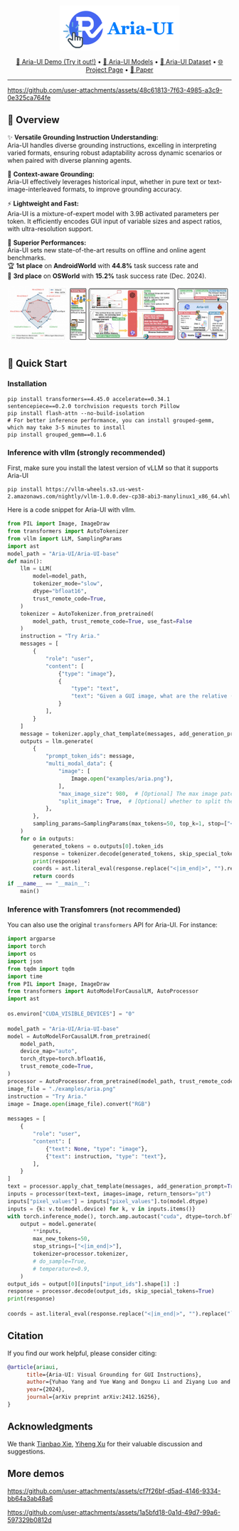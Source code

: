<div align="center">
  <img src="assets/logo_long.png" alt="Project Logo" height="100px"/>
</div>

<div align="center">

[🤗 Aria-UI Demo (Try it out!)](https://huggingface.co/spaces/Aria-UI/Aria-UI) •
[🤗 Aria-UI Models](https://huggingface.co/Aria-UI/Aria-UI-base) •
[🤗 Aria-UI Dataset](https://huggingface.co/datasets/Aria-UI/Aria-UI_Data) •
[🌐 Project Page](https://ariaui.github.io) •
[📝 Paper](https://arxiv.org/abs/2412.16256)
</div>

---

https://github.com/user-attachments/assets/48c61813-7f63-4985-a3c9-0e325ca764fe

## 🌇 Overview

✨ **Versatile Grounding Instruction Understanding:**  
Aria-UI handles diverse grounding instructions, excelling in interpreting varied formats, ensuring robust adaptability across dynamic scenarios or when paired with diverse planning agents.

📝 **Context-aware Grounding:**  
Aria-UI effectively leverages historical input, whether in pure text or text-image-interleaved formats, to improve grounding accuracy.

⚡ **Lightweight and Fast:**  
Aria-UI is a mixture-of-expert model with 3.9B activated parameters per token. It efficiently encodes GUI input of variable sizes and aspect ratios, with ultra-resolution support.

🎉 **Superior Performances:**  
Aria-UI sets new state-of-the-art results on offline and online agent benchmarks.  
🏆 **1st place** on **AndroidWorld** with **44.8%** task success rate and  
🥉 **3rd place** on **OSWorld** with **15.2%** task success rate (Dec. 2024).

<div align="center">
    <img src="assets/overall.png" alt="Aria-UI Overview" style="max-height: 300px;">
</div>

## 🚀 Quick Start

### Installation
```
pip install transformers==4.45.0 accelerate==0.34.1 sentencepiece==0.2.0 torchvision requests torch Pillow
pip install flash-attn --no-build-isolation
# For better inference performance, you can install grouped-gemm, which may take 3-5 minutes to install
pip install grouped_gemm==0.1.6
```

### Inference with vllm (strongly recommended)
First, make sure you install the latest version of vLLM so that it supports Aria-UI
```
pip install https://vllm-wheels.s3.us-west-2.amazonaws.com/nightly/vllm-1.0.0.dev-cp38-abi3-manylinux1_x86_64.whl
```

Here is a code snippet for Aria-UI with vllm.
```python
from PIL import Image, ImageDraw
from transformers import AutoTokenizer
from vllm import LLM, SamplingParams
import ast
model_path = "Aria-UI/Aria-UI-base"
def main():
    llm = LLM(
        model=model_path,
        tokenizer_mode="slow",
        dtype="bfloat16",
        trust_remote_code=True,
    )
    tokenizer = AutoTokenizer.from_pretrained(
        model_path, trust_remote_code=True, use_fast=False
    )
    instruction = "Try Aria."
    messages = [
        {
            "role": "user",
            "content": [
                {"type": "image"},
                {
                    "type": "text",
                    "text": "Given a GUI image, what are the relative (0-1000) pixel point coordinates for the element corresponding to the following instruction or description: " + instruction,
                }
            ],
        }
    ]
    message = tokenizer.apply_chat_template(messages, add_generation_prompt=True)
    outputs = llm.generate(
        {
            "prompt_token_ids": message,
            "multi_modal_data": {
                "image": [
                    Image.open("examples/aria.png"),
                ],
                "max_image_size": 980,  # [Optional] The max image patch size, default `980`
                "split_image": True,  # [Optional] whether to split the images, default `True`
            },
        },
        sampling_params=SamplingParams(max_tokens=50, top_k=1, stop=["<|im_end|>"]),
    )
    for o in outputs:
        generated_tokens = o.outputs[0].token_ids
        response = tokenizer.decode(generated_tokens, skip_special_tokens=True)
        print(response)
        coords = ast.literal_eval(response.replace("<|im_end|>", "").replace("```", "").replace(" ", "").strip())
        return coords
if __name__ == "__main__":
    main()
```
### Inference with Transfomrers (not recommended)
You can also use the original `transformers` API for Aria-UI. For instance:
```python
import argparse
import torch
import os
import json
from tqdm import tqdm
import time
from PIL import Image, ImageDraw
from transformers import AutoModelForCausalLM, AutoProcessor
import ast

os.environ["CUDA_VISIBLE_DEVICES"] = "0"

model_path = "Aria-UI/Aria-UI-base"
model = AutoModelForCausalLM.from_pretrained(
    model_path,
    device_map="auto",
    torch_dtype=torch.bfloat16,
    trust_remote_code=True,
)
processor = AutoProcessor.from_pretrained(model_path, trust_remote_code=True)
image_file = "./examples/aria.png"
instruction = "Try Aria."
image = Image.open(image_file).convert("RGB")

messages = [
    {
        "role": "user",
        "content": [
            {"text": None, "type": "image"},
            {"text": instruction, "type": "text"},
        ],
    }
]
text = processor.apply_chat_template(messages, add_generation_prompt=True)
inputs = processor(text=text, images=image, return_tensors="pt")
inputs["pixel_values"] = inputs["pixel_values"].to(model.dtype)
inputs = {k: v.to(model.device) for k, v in inputs.items()}
with torch.inference_mode(), torch.amp.autocast("cuda", dtype=torch.bfloat16):
    output = model.generate(
        **inputs,
        max_new_tokens=50,
        stop_strings=["<|im_end|>"],
        tokenizer=processor.tokenizer,
        # do_sample=True,
        # temperature=0.9,
    )
output_ids = output[0][inputs["input_ids"].shape[1] :]
response = processor.decode(output_ids, skip_special_tokens=True)
print(response)

coords = ast.literal_eval(response.replace("<|im_end|>", "").replace("```", "").replace(" ", "").strip())
```

## Citation

If you find our work helpful, please consider citing:

```bibtex
@article{ariaui,
      title={Aria-UI: Visual Grounding for GUI Instructions}, 
      author={Yuhao Yang and Yue Wang and Dongxu Li and Ziyang Luo and Bei Chen and Chao Huang and Junnan Li},
      year={2024},
      journal={arXiv preprint arXiv:2412.16256},
}
```

## Acknowledgments

We thank [Tianbao Xie](https://tianbaoxie.com), [Yiheng Xu](https://yihengxu.com) for their valuable discussion and suggestions.

## More demos


https://github.com/user-attachments/assets/cf7f26bf-d5ad-4146-9334-bb64a3ab48a6

https://github.com/user-attachments/assets/1a5bfd18-0a1d-49d7-99a6-597329b0812d
